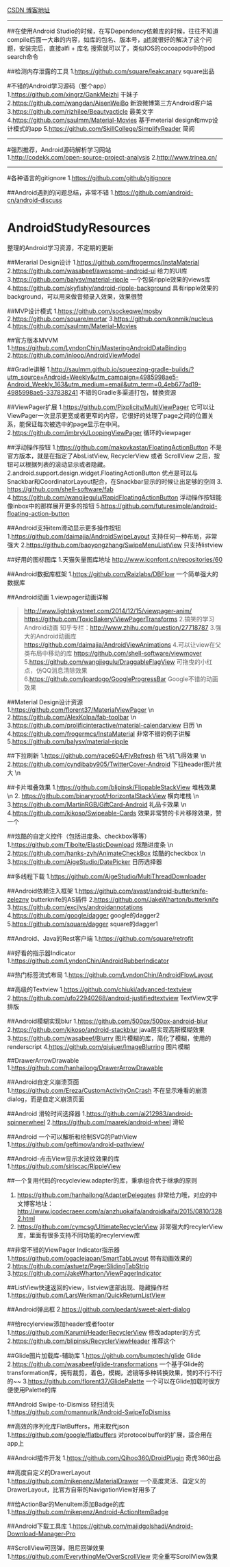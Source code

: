 [CSDN 博客地址](http://blog.csdn.net/hanhailong726188?viewmode=contents)

***

##在使用Android Studio的时候，在写Dependency依赖库的时候，往往不知道compile后面一大串的内容，如库的包名、版本号，[alfi](https://github.com/cesarferreira/alfi)就很好的解决了这个问题，安装完后，直接alfi + 库名 搜索就可以了，类似IOS的cocoapods中的pod search命令

##检测内存泄露的工具
1.https://github.com/square/leakcanary square出品

#不错的Android学习源码（整个app）
1.https://github.com/xingrz/GankMeizhi  干妹子
2.https://github.com/wangdan/AisenWeiBo 新浪微博第三方Android客户端
3.https://github.com/rizhilee/Beautyacticle 最美文字
4.https://github.com/saulmm/Material-Movies 基于meterial design和mvp设计模式的app
5.https://github.com/SkillCollege/SimplifyReader 简阅


***
#强烈推荐，Android源码解析学习网站  
1.http://codekk.com/open-source-project-analysis
2.http://www.trinea.cn/

***
#各种语言的gitignore
1.https://github.com/github/gitignore

##Android遇到的问题总结，非常不错
1.https://github.com/android-cn/android-discuss

# AndroidStudyResources
整理的Android学习资源，不定期的更新

##Merarial Design设计
1.https://github.com/frogermcs/InstaMaterial
2.https://github.com/wasabeef/awesome-android-ui 给力的UI库
3.https://github.com/balysv/material-ripple 一个包装ripple效果的views库
4.https://github.com/skyfishjy/android-ripple-background 具有ripple效果的background，可以用来做音频录入效果，效果很赞

##MVP设计模式
1.https://github.com/sockeqwe/mosby
2.https://github.com/square/mortar 
3.https://github.com/konmik/nucleus
4.https://github.com/saulmm/Material-Movies

##官方版本MVVM
1.https://github.com/LyndonChin/MasteringAndroidDataBinding
2.https://github.com/inloop/AndroidViewModel 

##Gradle讲解
1.http://saulmm.github.io/squeezing-gradle-builds/?utm_source=Android+Weekly&utm_campaign=4985998ae5-Android_Weekly_163&utm_medium=email&utm_term=0_4eb677ad19-4985998ae5-337838241 不错的Gradle多渠道打包，替换资源

##ViewPager扩展
1.https://github.com/Pixplicity/MultiViewPager 它可以让ViewPager一次显示更宽或者更窄的内容，它很好的处理了page之间的位置关系，能保证每次被选中的page显示在中间。
2.https://github.com/imbryk/LoopingViewPager 循环的viewpager

##浮动操作按钮
1.https://github.com/makovkastar/FloatingActionButton 不是官方版本，就是在指定了AbsListView, RecyclerView 或者 ScrollView 之后，按钮可以根据列表的滚动显示或者隐藏。
2.android.support.design.widget.FloatingActionButton      优点是可以与Snackbar和CoordinatorLayout配合，在Snackbar显示的时候让出足够的空间
3. https://github.com/shell-software/fab  
4.https://github.com/wangjiegulu/RapidFloatingActionButton  浮动操作按钮能像inbox中的那样展开更多的按钮
5.https://github.com/futuresimple/android-floating-action-button 


##Android支持item滑动显示更多操作按钮
1.https://github.com/daimajia/AndroidSwipeLayout 支持任何一种布局，非常强大
2.https://github.com/baoyongzhang/SwipeMenuListView 只支持listview

##好用的图标图库
1.天猫矢量图库地址 http://www.iconfont.cn/repositories/60

##Android数据库框架
1.https://github.com/Raizlabs/DBFlow  一个简单强大的数据库

##Android动画
1.viewpager动画详解
  >http://www.lightskystreet.com/2014/12/15/viewpager-anim/
  >https://github.com/ToxicBakery/ViewPagerTransforms
2.搞笑的学习Android动画
  知乎专栏：http://www.zhihu.com/question/27718787
3.强大的Android动画库
https://github.com/daimajia/AndroidViewAnimations
4.可以让view在父类布局中移动的库
https://github.com/shell-software/viewmover
5.https://github.com/wangjiegulu/DraggableFlagView  可拖曳的小红点，仿QQ消息清除效果
6.https://github.com/jpardogo/GoogleProgressBar Google不错的动画效果
  

##Material Design设计资源
1.https://github.com/florent37/MaterialViewPager \n
2.https://github.com/AlexKolpa/fab-toolbar \n
3.https://github.com/prolificinteractive/material-calendarview 日历 \n
4.https://github.com/frogermcs/InstaMaterial 非常不错的例子讲解
5.https://github.com/balysv/material-ripple

##下拉刷新
1.https://github.com/race604/FlyRefresh 纸飞机飞得效果 \n
2.https://github.com/cyndibaby905/TwitterCover-Android  下拉header图片放大  \n

##卡片堆叠效果
1.https://github.com/blipinsk/FlippableStackView 堆栈效果  \n
2. https://github.com/binaryroot/HorizontalStackView 横向堆栈 \n
3.https://github.com/MartinRGB/GiftCard-Android 礼品卡效果  \n 
4.https://github.com/kikoso/Swipeable-Cards 效果非常赞的卡片移除效果，赞一个

##炫酷的自定义控件（包括进度条、checkbox等等）
1.https://github.com/Tibolte/ElasticDownload  炫酷进度条 \n
2.https://github.com/hanks-zyh/AnimateCheckBox 炫酷的checkbox \n
3.https://github.com/AigeStudio/DatePicker 日历选择器

##多线程下载
1.https://github.com/AigeStudio/MultiThreadDownloader

##Android依赖注入框架
1.https://github.com/avast/android-butterknife-zelezny  butterknife的AS插件
2.https://github.com/JakeWharton/butterknife
3.https://github.com/excilys/androidannotations 
4.https://github.com/google/dagger      google的dagger2
5.https://github.com/square/dagger  square的dagger1

##Android、Java的Rest客户端
1.https://github.com/square/retrofit

##好看的指示器Indicator
1.https://github.com/LyndonChin/AndroidRubberIndicator

##热门标签流式布局
1.https://github.com/LyndonChin/AndroidFlowLayout

##高级的Textview
1.https://github.com/chiuki/advanced-textview
2.https://github.com/ufo22940268/android-justifiedtextview  TextView文字排版

##Android模糊实现blur
1.https://github.com/500px/500px-android-blur
2.https://github.com/kikoso/android-stackblur  java层实现高斯模糊效果
3.https://github.com/wasabeef/Blurry 图片模糊的库，简化了模糊，使用的renderscript
4.https://github.com/qiujuer/ImageBlurring 图片模糊

##DrawerArrowDrawable
1.https://github.com/hanhailong/DrawerArrowDrawable

##Android自定义崩溃页面
1.https://github.com/Ereza/CustomActivityOnCrash  不在显示难看的崩溃dialog，而是自定义崩溃页面

##Android 滑轮时间选择器
1.https://github.com/ai212983/android-spinnerwheel
2.https://github.com/maarek/android-wheel  滑轮

##Android 一个可以解析和绘制SVG的PathView
1.https://github.com/geftimov/android-pathview/

##Android-点击View显示水波纹效果的库
1.https://github.com/siriscac/RippleView

##一个复用代码的recycleview.adapter的库，秉承组合优于继承的原则
1. https://github.com/hanhailong/AdapterDelegates 非常给力哦，对应的中文博客地址：http://www.jcodecraeer.com/a/anzhuokaifa/androidkaifa/2015/0810/3282.html
2. https://github.com/cymcsg/UltimateRecyclerView 非常强大的recylerView库，里面有很多支持不同功能的recylerview库

##非常不错的ViewPager Indicator指示器
1.https://github.com/ogaclejapan/SmartTabLayout  带有动画效果的
2.https://github.com/astuetz/PagerSlidingTabStrip 
3.https://github.com/JakeWharton/ViewPagerIndicator 

##ListView快速返回的view，listview底部出现、隐藏操作栏
1.https://github.com/LarsWerkman/QuickReturnListView  

##Android弹出框
2.https://github.com/pedant/sweet-alert-dialog 

##给recylerview添加header或者footer
1.https://github.com/Karumi/HeaderRecyclerView  修改adapter的方式
2.https://github.com/blipinsk/RecyclerViewHeader 推荐这个

##Glide图片加载库-辅助库
1.https://github.com/bumptech/glide Glide
2.https://github.com/wasabeef/glide-transformations 一个基于Glide的transformation库，拥有裁剪，着色，模糊，滤镜等多种转换效果，赞的不行不行的~~
3.https://github.com/florent37/GlidePalette 一个可以在Glide加载时很方便使用Palette的库

##Android Swipe-to-Dismiss 轻扫消失
1.https://github.com/romannurik/Android-SwipeToDismiss

##高效的序列化库FlatBuffers，用来取代json
1.https://github.com/google/flatbuffers  对protocolbuffer的扩展，适合用在app上

##Android插件开发
1.https://github.com/Qihoo360/DroidPlugin 奇虎360出品

##高度自定义的DrawerLayout
1.https://github.com/mikepenz/MaterialDrawer 一个高度灵活、自定义的DrawerLayout，比官方自带的NavigationView好用多了

##给ActionBar的MenuItem添加Badge的库
1.https://github.com/mikepenz/Android-ActionItemBadge

##Android下载工具库
1.https://github.com/majidgolshadi/Android-Download-Manager-Pro

##ScrollView可回弹，阻尼回弹效果
1.https://github.com/EverythingMe/OverScrollView 完全重写ScrollView效果



